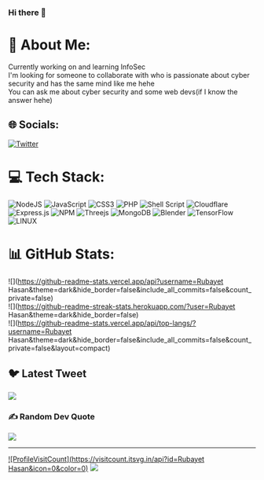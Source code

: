 ### Hi there 👋

<!--
**Rubay3t/Rubay3t** is a ✨ _special_ ✨ repository because its `README.md` (this file) appears on your GitHub profile.

Here are some ideas to get you started: -->

<!--
- 🔭 I’m currently working on Cybersecurity...
- 🌱 I’m currently learning Cybersecurity & programming...
- 👯 I’m looking to collaborate on ah! I guess I don't know actually 😑...
- 🤔 I’m looking for help with ...ah! Maybe that's also unknown to me...hehe😅😑...
- 💬 Ask me about cybersecurity & if it's in my knowledge then you're gonna definitely find your answer from me inshallah...
- 📫 How to reach me: Uh! There's a way to reach me... But..how? Do I know?🤔...
- 😄 Pronouns: ...
- ⚡ Fun fact: I like bugs in other's codes yeaaay....!✌️👌✌️ Ummm... Okay that's not a joke(😑)...
-->


# 💫 About Me:
Currently working on and learning InfoSec<br>
I'm looking for someone to collaborate with who is passionate about cyber security and has the same mind like me hehe<br>
You can ask me about cyber security and some web devs(if I know the answer hehe)


## 🌐 Socials:
[![Twitter](https://img.shields.io/badge/Twitter-%231DA1F2.svg?logo=Twitter&logoColor=white)](https://twitter.com/RubayetH4san) 

# 💻 Tech Stack:
![NodeJS](https://img.shields.io/badge/node.js-6DA55F?style=for-the-badge&logo=node.js&logoColor=white) ![JavaScript](https://img.shields.io/badge/javascript-%23323330.svg?style=for-the-badge&logo=javascript&logoColor=%23F7DF1E) ![CSS3](https://img.shields.io/badge/css3-%231572B6.svg?style=for-the-badge&logo=css3&logoColor=white) ![PHP](https://img.shields.io/badge/php-%23777BB4.svg?style=for-the-badge&logo=php&logoColor=white) ![Shell Script](https://img.shields.io/badge/shell_script-%23121011.svg?style=for-the-badge&logo=gnu-bash&logoColor=white) ![Cloudflare](https://img.shields.io/badge/Cloudflare-F38020?style=for-the-badge&logo=Cloudflare&logoColor=white) ![Express.js](https://img.shields.io/badge/express.js-%23404d59.svg?style=for-the-badge&logo=express&logoColor=%2361DAFB) ![NPM](https://img.shields.io/badge/NPM-%23000000.svg?style=for-the-badge&logo=npm&logoColor=white) ![Threejs](https://img.shields.io/badge/threejs-black?style=for-the-badge&logo=three.js&logoColor=white) ![MongoDB](https://img.shields.io/badge/MongoDB-%234ea94b.svg?style=for-the-badge&logo=mongodb&logoColor=white) ![Blender](https://img.shields.io/badge/blender-%23F5792A.svg?style=for-the-badge&logo=blender&logoColor=white) ![TensorFlow](https://img.shields.io/badge/TensorFlow-%23FF6F00.svg?style=for-the-badge&logo=TensorFlow&logoColor=white) ![LINUX](https://img.shields.io/badge/Linux-FCC624?style=for-the-badge&logo=linux&logoColor=black)
# 📊 GitHub Stats:
![](https://github-readme-stats.vercel.app/api?username=Rubayet Hasan&theme=dark&hide_border=false&include_all_commits=false&count_private=false)<br/>
![](https://github-readme-streak-stats.herokuapp.com/?user=Rubayet Hasan&theme=dark&hide_border=false)<br/>
![](https://github-readme-stats.vercel.app/api/top-langs/?username=Rubayet Hasan&theme=dark&hide_border=false&include_all_commits=false&count_private=false&layout=compact)

## 🐦 Latest Tweet
[![](https://gtce.itsvg.in/api?username=RubayetH4san)](https://github.com/VishwaGauravIn/github-twitter-card-embed)

### ✍️ Random Dev Quote
![](https://quotes-github-readme.vercel.app/api?type=horizontal&theme=radical)

---
[![ProfileVisitCount](https://visitcount.itsvg.in/api?id=Rubayet Hasan&icon=0&color=0)](https://visitcount.itsvg.in)
![](https://komarev.com/ghpvc/?username=Rubay3t&style=flat-square)

<!-- Proudly created with GPRM ( https://gprm.itsvg.in ) -->
